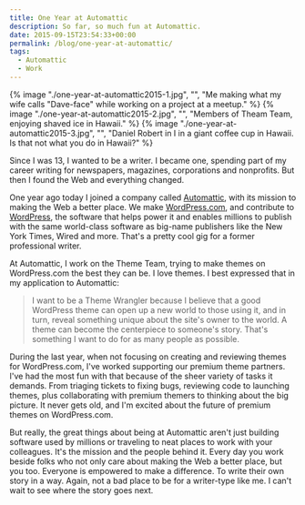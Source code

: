 ```yaml
---
title: One Year at Automattic
description: So far, so much fun at Automattic.
date: 2015-09-15T23:54:33+00:00
permalink: /blog/one-year-at-automattic/
tags:
  - Automattic
  - Work
---
```


{% image "./one-year-at-automattic2015-1.jpg", "", "Me making what my wife calls \"Dave-face\" while working on a project at a meetup." %}
{% image "./one-year-at-automattic2015-2.jpg", "", "Members of Theam Team, enjoying shaved ice in Hawaii." %}
{% image "./one-year-at-automattic2015-3.jpg", "", "Daniel Robert in I in a giant coffee cup in Hawaii. Is that not what you do in Hawaii?" %}

Since I was 13, I wanted to be a writer. I became one, spending part of my career writing for newspapers, magazines, corporations and nonprofits. But then I found the Web and everything changed.

One year ago today I joined a company called [Automattic](https://automattic.com), with its mission to making the Web a better place. We make [WordPress.com](https://wordpress.com/), and contribute to [WordPress](https://wordpress.org), the software that helps power it and enables millions to publish with the same world-class software as big-name publishers like the New York Times, Wired and more. That's a pretty cool gig for a former professional writer.

At Automattic, I work on the Theme Team, trying to make themes on WordPress.com the best they can be. I love themes. I best expressed that in my application to Automattic:

> I want to be a Theme Wrangler because I believe that a good WordPress theme can open up a new world to those using it, and in turn, reveal something unique about the site's owner to the world. A theme can become the centerpiece to someone's story. That's something I want to do for as many people as possible.

During the last year, when not focusing on creating and reviewing themes for WordPress.com, I've worked supporting our premium theme partners. I've had the most fun with that because of the sheer variety of tasks it demands. From triaging tickets to fixing bugs, reviewing code to launching themes, plus collaborating with premium themers to thinking about the big picture. It never gets old, and I'm excited about the future of premium themes on WordPress.com.

But really, the great things about being at Automattic aren't just building software used by millions or traveling to neat places to work with your colleagues. It's the mission and the people behind it. Every day you work beside folks who not only care about making the Web a better place, but you too. Everyone is empowered to make a difference. To write their own story in a way. Again, not a bad place to be for a writer-type like me. I can't wait to see where the story goes next.
